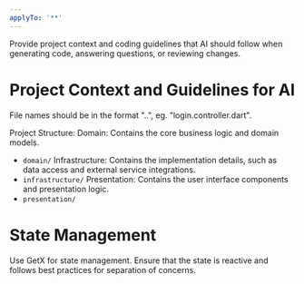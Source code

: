 ```yaml
---
applyTo: '**'
---
```

Provide project context and coding guidelines that AI should follow when generating code, answering questions, or reviewing changes.

# Project Context and Guidelines for AI
File names should be in the format "<feature-name>.<file-type>.<extension>", eg. "login.controller.dart".

Project Structure:
Domain: Contains the core business logic and domain models.
- `domain/`
Infrastructure: Contains the implementation details, such as data access and external service integrations.
- `infrastructure/`
Presentation: Contains the user interface components and presentation logic.
- `presentation/`

# State Management
Use GetX for state management. Ensure that the state is reactive and follows best practices for separation of concerns.

